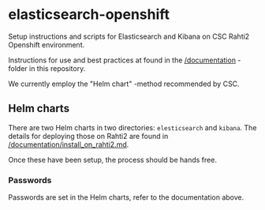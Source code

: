 # elasticsearch-openshift

Setup instructions and scripts for Elasticsearch and Kibana on CSC Rahti2 Openshift environment.

Instructions for use and best practices at found in the [/documentation](documentation) -folder in this repository.

We currently employ the "Helm chart" -method recommended by CSC.

## Helm charts

There are two Helm charts in two directories: `elesticsearch` and `kibana`. The details for deploying those on Rahti2 are found in [/documentation/install_on_rahti2.md](documentation).

Once these have been setup, the process should be hands free.

### Passwords

Passwords are set in the Helm charts, refer to the documentation above.
